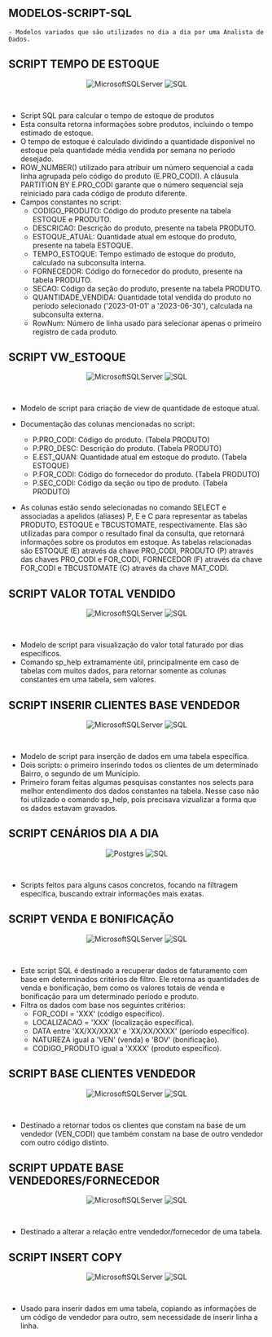## MODELOS-SCRIPT-SQL

    - Modelos variados que são utilizados no dia a dia por uma Analista de Dados. 

## SCRIPT TEMPO DE ESTOQUE

<div align="center">
	
![MicrosoftSQLServer](https://img.shields.io/badge/Microsoft%20SQL%20Server-CC2927?style=for-the-badge&logo=microsoft%20sql%20server&logoColor=white) ![SQL](https://img.shields.io/badge/SQL-%2300758F.svg?style=for-the-badge&logo=sql&logoColor=white)
</div>
<br>

- Script SQL para calcular o tempo de estoque de produtos
- Esta consulta retorna informações sobre produtos, incluindo o tempo estimado de estoque.
- O tempo de estoque é calculado dividindo a quantidade disponível no estoque pela quantidade média vendida por semana no período desejado.
- ROW_NUMBER() utilizado para atribuir um número sequencial a cada linha agrupada pelo código do produto (E.PRO_CODI). A cláusula PARTITION BY E.PRO_CODI garante que o número sequencial seja reiniciado para cada código de produto diferente.
- Campos constantes no script:
	- CODIGO_PRODUTO: Código do produto presente na tabela ESTOQUE e PRODUTO.
	- DESCRICAO: Descrição do produto, presente na tabela PRODUTO.
	- ESTOQUE_ATUAL: Quantidade atual em estoque do produto, presente na tabela ESTOQUE.
	- TEMPO_ESTOQUE: Tempo estimado de estoque do produto, calculado na subconsulta interna.
	- FORNECEDOR: Código do fornecedor do produto, presente na tabela PRODUTO.
	- SECAO: Código da seção do produto, presente na tabela PRODUTO.
	- QUANTIDADE_VENDIDA: Quantidade total vendida do produto no período selecionado ('2023-01-01' a '2023-06-30'), calculada na subconsulta externa.
	- RowNum: Número de linha usado para selecionar apenas o primeiro registro de cada produto.

## SCRIPT VW_ESTOQUE

<div align="center">
	
![MicrosoftSQLServer](https://img.shields.io/badge/Microsoft%20SQL%20Server-CC2927?style=for-the-badge&logo=microsoft%20sql%20server&logoColor=white) ![SQL](https://img.shields.io/badge/SQL-%2300758F.svg?style=for-the-badge&logo=sql&logoColor=white)
</div>
<br>

- Modelo de script para criação de view de quantidade de estoque atual.
- Documentação das colunas mencionadas no script:

	- P.PRO_CODI: Código do produto. (Tabela PRODUTO)
	- P.PRO_DESC: Descrição do produto. (Tabela PRODUTO)
	- E.EST_QUAN: Quantidade atual em estoque do produto. (Tabela ESTOQUE)
	- P.FOR_CODI: Código do fornecedor do produto. (Tabela PRODUTO)
	- P.SEC_CODI: Código da seção ou tipo de produto. (Tabela PRODUTO)

- As colunas estão sendo selecionadas no comando SELECT e associadas a apelidos (aliases) P, E e C para representar as tabelas PRODUTO, ESTOQUE e TBCUSTOMATE, respectivamente. Elas são utilizadas para compor o resultado final da consulta, que retornará informações sobre os produtos em estoque. As tabelas relacionadas são ESTOQUE (E) através da chave PRO_CODI, PRODUTO (P) através das chaves PRO_CODI e FOR_CODI, FORNECEDOR (F) através da chave FOR_CODI e TBCUSTOMATE (C) através da chave MAT_CODI.


## SCRIPT VALOR TOTAL VENDIDO

<div align="center">
	
![MicrosoftSQLServer](https://img.shields.io/badge/Microsoft%20SQL%20Server-CC2927?style=for-the-badge&logo=microsoft%20sql%20server&logoColor=white) ![SQL](https://img.shields.io/badge/SQL-%2300758F.svg?style=for-the-badge&logo=sql&logoColor=white)
</div>
<br>

- Modelo de script para visualização do valor total faturado por dias específicos.
- Comando sp_help extramamente útil, principalmente em caso de tabelas com muitos dados, para retornar somente as colunas constantes em uma tabela, sem valores.


## SCRIPT INSERIR CLIENTES BASE VENDEDOR

<div align="center">
	
![MicrosoftSQLServer](https://img.shields.io/badge/Microsoft%20SQL%20Server-CC2927?style=for-the-badge&logo=microsoft%20sql%20server&logoColor=white) ![SQL](https://img.shields.io/badge/SQL-%2300758F.svg?style=for-the-badge&logo=sql&logoColor=white)
</div>
<br>

- Modelo de script para inserção de dados em uma tabela específica.
- Dois scripts: o primeiro inserindo todos os clientes de um determinado Bairro, o segundo de um Munícipio.
- Primeiro foram feitas algumas pesquisas constantes nos selects para melhor entendimento dos dados constantes na tabela. Nesse caso não foi utilizado o comando sp_help, pois precisava vizualizar a forma que os dados estavam gravados.


## SCRIPT CENÁRIOS DIA A DIA

<div align="center">
	
![Postgres](https://img.shields.io/badge/postgres-%23316192.svg?style=for-the-badge&logo=postgresql&logoColor=white) ![SQL](https://img.shields.io/badge/SQL-%2300758F.svg?style=for-the-badge&logo=sql&logoColor=white) 

</div>
<br>

- Scripts feitos para alguns casos concretos, focando na filtragem específica, buscando extrair informações mais exatas.


## SCRIPT VENDA E BONIFICAÇÃO

<div align="center">
	
![MicrosoftSQLServer](https://img.shields.io/badge/Microsoft%20SQL%20Server-CC2927?style=for-the-badge&logo=microsoft%20sql%20server&logoColor=white) ![SQL](https://img.shields.io/badge/SQL-%2300758F.svg?style=for-the-badge&logo=sql&logoColor=white)
</div>
<br>

- Este script SQL é destinado a recuperar dados de faturamento com base em determinados critérios de filtro. Ele retorna as quantidades de venda e bonificação, bem como os valores totais de venda e bonificação para um determinado período e produto.
- Filtra os dados com base nos seguintes critérios:
	- FOR_CODI = 'XXX' (código específico).
	- LOCALIZACAO = 'XXX' (localização específica).
	- DATA entre 'XX/XX/XXXX' e 'XX/XX/XXXX' (período específico).
	- NATUREZA igual a 'VEN' (venda) e 'BOV' (bonificação).
	- CODIGO_PRODUTO igual a 'XXXX' (produto específico).


## SCRIPT BASE CLIENTES VENDEDOR

<div align="center">
	
![MicrosoftSQLServer](https://img.shields.io/badge/Microsoft%20SQL%20Server-CC2927?style=for-the-badge&logo=microsoft%20sql%20server&logoColor=white) ![SQL](https://img.shields.io/badge/SQL-%2300758F.svg?style=for-the-badge&logo=sql&logoColor=white)
</div>
<br>

- Destinado a retornar todos os clientes que constam na base de um vendedor (VEN_CODI) que também constam na base de outro vendedor com outro código distinto.


## SCRIPT UPDATE BASE VENDEDORES/FORNECEDOR

<div align="center">
	
![MicrosoftSQLServer](https://img.shields.io/badge/Microsoft%20SQL%20Server-CC2927?style=for-the-badge&logo=microsoft%20sql%20server&logoColor=white) ![SQL](https://img.shields.io/badge/SQL-%2300758F.svg?style=for-the-badge&logo=sql&logoColor=white)
</div>
<br>

- Destinado a alterar a relação entre vendedor/fornecedor de uma tabela.


## SCRIPT INSERT COPY

<div align="center">
	
![MicrosoftSQLServer](https://img.shields.io/badge/Microsoft%20SQL%20Server-CC2927?style=for-the-badge&logo=microsoft%20sql%20server&logoColor=white) ![SQL](https://img.shields.io/badge/SQL-%2300758F.svg?style=for-the-badge&logo=sql&logoColor=white)
</div>
<br>

- Usado para inserir dados em uma tabela, copiando as informações de um código de vendedor para outro, sem necessidade de inserir linha a linha. 


